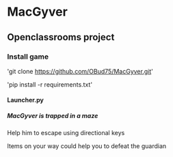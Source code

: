 # MacGyver

## Openclassrooms project

### Install game
'git clone https://github.com/OBud75/MacGyver.git'

'pip install -r requirements.txt'

#### Launcher.py

##### MacGyver is trapped in a maze
Help him to escape using directional keys

Items on your way could help you to defeat the guardian